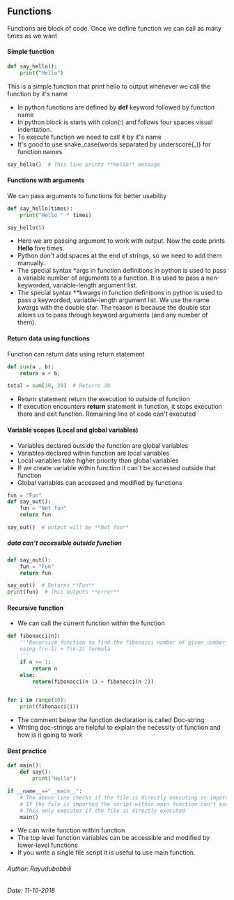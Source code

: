 ## Functions

Functions are block of code. Once we define function we can call as many times as we want

#### Simple function
```python
def say_hello():
    print("Hello")
```

This is a simple function that print hello to output whenever we call the function by it's name

- In python functions are defined by **def** keyword followed by function name
- In python block is starts with colon(:) and follows four spaces visual indentation.
- To execute function we need to call it by it's name
- It's good to use snake_case(words separated by underscore(\_)) for function names

```python
say_hello()  # This line prints **Hello** message
```

#### Functions with arguments
We can pass arguments to functions for better usability

```python
def say_hello(times):
    print("Hello " * times)

say_hello(5)
```

- Here we are passing argument to work with output. Now the code prints **Hello** five times.
- Python don't add spaces at the end of strings, so we need to add them manually.
- The special syntax \*args in function definitions in python is used to pass a variable number of arguments to a function. It is used to pass a non-keyworded, variable-length argument list.
- The special syntax \*\*kwargs in function definitions in python is used to pass a keyworded, variable-length argument list. We use the name kwargs with the double star. The reason is because the double star allows us to pass through keyword arguments (and any number of them).

#### Return data using functions
Function can return data using return statement

```python
def sum(a , b):
    return a + b;

total = sum(10, 20)  # Returns 30
```

- Return statement return the execution to outside of function
- If execution encounters **return** statement in function, it stops execution there and exit function. Remaining line of code can't executed


#### Variable scopes (Local and global variables)
- Variables declared outside the function are global variables
- Variables declared within function are local variables
- Local variables take higher priority than global variables
- If we create variable within function it can't be accessed outside that function
- Global variables can accessed and modified by functions

```python
fun = "Fun"
def say_out():
    fun = "Not fun"
    return fun

say_out()  # output will be **Not fun**
```

##### data can't accessible outside function

```python
def say_out():
    fun = "Fun"
    return fun

say_out()  # Returns **Fun**
print(fun)  # This outputs **error**
```

#### Recursive function

- We can call the current function within the function

```python
def fibonacci(n):
    '''Recursive function to find the fibonacci number of given number
    using f(n-1) + f(n-2) formula
    '''
    if n <= 1:
        return n
    else:
        return(fibonacci(n-1) + fibonacci(n-2))


for i in range(10):
    print(fibonacci(i))
```

- The comment below the function declaration is called Doc-string
- Writing doc-strings are helpful to explain the necessity of function and how is it going to work

#### Best practice

```python
def main():
    def say():
        print("Hello")

if __name__=="__main__":
    # The above line checks if the file is directly executing or imported by other file
    # If the file is imported the script within main function can't execute.
    # This only executes if the file is directly executed
    main()
```

- We can write function within function
- The top level function variables can be accessible and modified by lower-level functions
- If you write a single file script it is useful to use main function.

###### Author: Rayudubobbili
###### Date: 11-10-2018
